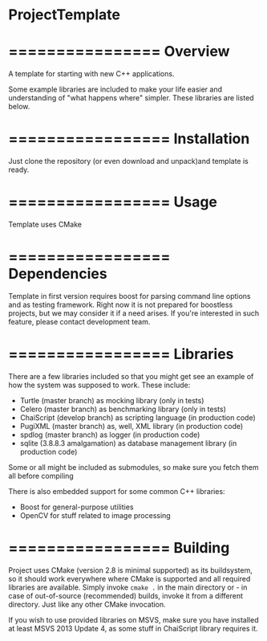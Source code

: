 
ProjectTemplate
================
================
**Overview**
================

A template for starting with new C++ applications.

Some example libraries are included to make your life easier and understanding of "what happens where" simpler.
These libraries are listed below.

=================
**Installation**
=================

Just clone the repository (or even download and unpack)and template is ready.

=================
**Usage**
=================

Template uses CMake 

=================
**Dependencies**
=================

Template in first version requires boost for parsing command line options and as testing framework. Right now it is not
prepared for boostless projects, but we may consider it if a need arises. If you're interested in such feature, please
contact development team.

=================
**Libraries**
=================

There are a few libraries included so that you might get see an example of how the system was supposed to work.
These include:

 * Turtle (master branch) as mocking library (only in tests)
 * Celero (master branch) as benchmarking library (only in tests)
 * ChaiScript (develop branch) as scripting language (in production code)
 * PugiXML (master branch) as, well, XML library (in production code)
 * spdlog (master branch) as logger (in production code)
 * sqlite (3.8.8.3 amalgamation) as database management library (in production code)

Some or all might be included as submodules, so make sure you fetch them all before compiling

There is also embedded support for some common C++ libraries:
 * Boost for general-purpose utilities
 * OpenCV for stuff related to image processing

=================
**Building**
=================

Project uses CMake (version 2.8 is minimal supported) as its buildsystem, so it should work everywhere where CMake is supported and all required libraries are available.
Simply invoke `cmake .` in the main directory or - in case of out-of-source (recommended) builds, invoke it from a different directory. Just like any other CMake invocation.

If you wish to use provided libraries on MSVS, make sure you have installed at least MSVS 2013 Update 4, as some stuff in ChaiScript library requires it.